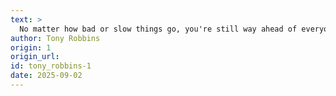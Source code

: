 ```yaml
---
text: >
  No matter how bad or slow things go, you're still way ahead of everyone who isn't even trying.
author: Tony Robbins
origin: 1
origin_url:
id: tony_robbins-1
date: 2025-09-02 
---
```

